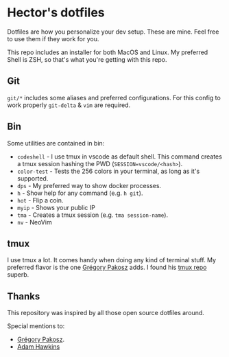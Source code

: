 # Hector's dotfiles

Dotfiles are how you personalize your dev setup. These are mine. Feel free to
use them if they work for you.

This repo includes an installer for both MacOS and Linux. My preferred Shell is
ZSH, so that's what you're getting with this repo.

## Git

`git/*` includes some aliases and preferred configurations. For this config to
work properly `git-delta` & `vim` are required.

## Bin

Some utilities are contained in bin:

- `codeshell` - I use tmux in vscode as default shell.
  This command creates a tmux session hashing the PWD (`SESSION=vscode/<hash>`).
- `color-test` - Tests the 256 colors in your terminal, as long as it's supported.
- `dps` - My preferred way to show docker processes.
- `h` - Show help for any command (e.g. `h git`).
- `hot` - Flip a coin.
- `myip` - Shows your public IP
- `tma` - Creates a tmux session (e.g. `tma session-name`).
- `nv` - NeoVim

## tmux

I use tmux a lot. It comes handy when doing any kind of terminal stuff. My
preferred flavor is the one [Grégory Pakosz][gregory] adds. I found his
[tmux repo][gregory-tmux] superb.

## Thanks

This repository was inspired by all those open source dotfiles around.

Special mentions to:

- [Grégory Pakosz][gregory].
- [Adam Hawkins][adam-dotfiles]

[adam-dotfiles]: https://github.com/ahawkins/dotfiles
[gregory]: https://github.com/gpakosz
[gregory-tmux]: https://github.com/gpakosz/.tmux
